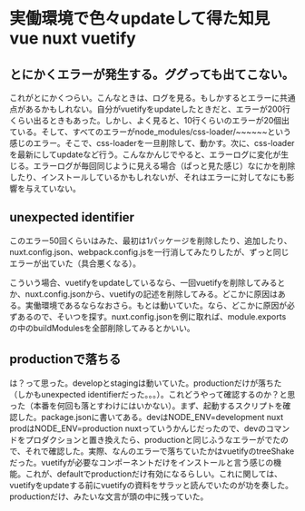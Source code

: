 # 実働環境で色々updateして得た知見 vue nuxt vuetify

## とにかくエラーが発生する。ググっても出てこない。

 これがとにかくつらい。こんなときは、ログを見る。もしかするとエラーに共通点があるかもしれない。自分がvuetifyをupdateしたときだと、エラーが200行くらい出るときもあった。しかし、よく見ると、10行くらいのエラーが20個出ている。そして、すべてのエラーがnode\_modules/css-loader/~~~~~~という感じのエラー。そこで、css-loaderを一旦削除して、動かす。次に、css-loaderを最新にしてupdateなど行う。こんなかんじでやると、エラーログに変化が生じる。エラーログが毎回同じように見える場合（ぱっと見た感じ）なにかを削除したり、インストールしているかもしれないが、それはエラーに対してなにも影響を与えていない。

## unexpected identifier

 このエラー50回くらいはみた、最初は1パッケージを削除したり、追加したり、nuxt.config.json、webpack.config.jsを一行消してみたりしたが、ずっと同じエラーが出ていた（具合悪くなる）。

こういう場合、vuetifyをupdateしているなら、一回vuetifyを削除してみるとか、nuxt.config.jsonから、vuetifyの記述を削除してみる。どこかに原因はある。実働環境であるならなおさら。もとは動いていた。なら、どこかに原因が必ずあるので、そいつを探す。nuxt.config.jsonを例に取れば、module.exports の中のbuildModulesを全部削除してみるとかいい。

## productionで落ちる

 は？って思った。developとstagingは動いていた。productionだけが落ちた（しかもunexpected identifierだった。。。）。これどうやって確認するのか？と思った（本番を何回も落とすわけにはいかない）。まず、起動するスクリプトを確認した。package.jsonに書いてある。devはNODE\_ENV=development nuxt prodはNODE\_ENV=production nuxtっていうかんじだったので、devのコマンドをプロダクションと置き換えたら、productionと同じふうなエラーがでたので、それで確認した。実際、なんのエラーで落ちていたかはvuetifyのtreeShakeだった。vuetifyが必要なコンポーネントだけをインストールと言う感じの機能。これが、defaultでproductionだけ有効になるらしい。これに関しては、vuetifyをupdateする前にvuetifyの資料をサラッと読んでいたのが功を奏した。productionだけ、みたいな文言が頭の中に残っていた。



